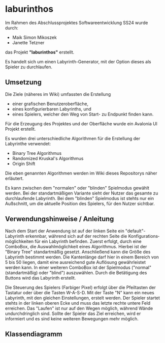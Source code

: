 # laburinthos

Im Rahmen des Abschlussprojektes Softwareentwicklung SS24 wurde durch:

- Maik Simon Mikoszek
- Janette Tetzner

das Projekt **"laburinthos"** erstellt.

Es handelt sich um einen Labyrinth-Generator, mit der Option dieses als Spieler zu durchlaufen. 


## Umsetzung

Die Ziele (näheres im Wiki) umfassten die Erstellung 
- einer grafischen Benutzeroberfläche, 
- eines konfigurierbaren Labyrinths, und
- eines Spielers, welcher den Weg von Start- zu Endpunkt finden kann.

Für die Erzeugung des Projektes und der Oberfläche wurde ein Avalonia UI Projekt erstellt. 

Es wurden drei unterschiedliche Algorithmen für die Erstellung der Labyrinthe verwendet:

- Binary Tree Algorithmus
- Randomized Kruskal's Algorithmus
- Origin Shift

Die eben genannten Algorithmen werden im Wiki dieses Repositorys näher erläutert. 

Es kann zwischen dem "normalen" oder "blinden" Spielmodus gewählt werden.
Bei der standartmäßigen Variante sieht der Nutzer das gesamte zu durchlaufende Labyrinth.
Bei dem "blinden" Spielmodus ist stehts nur ein Außschnitt, um die aktuelle Position des Spielers, für den Nutzer sichtbar. 


## Verwendungshinweise / Anleitung

Nach dem Start der Anwendung ist auf der linken Seite ein "default"-Labyrinth erkennbar, während sich auf der rechten Seite die Kon­fi­gu­ra­ti­ons­mög­lich­keiten für ein Labyrinth befinden. 
Zuerst erfolgt, durch eine ComboBox, die Auswahlmöglichkeit eines Algorithmus. Hierbei ist der "Binary Tree" standartmäßig gesetzt. Anschließend kann die Größe des Labyrinth bestimmt werden. Die Kantenlänge darf hier in einem Bereich von 5 bis 50 liegen, damit eine ausreichend gute Auflösung gewährleistet werden kann. In einer weiteren ComboBox ist der Spielmodus ("normal"(standartmäßig) oder "blind") auszuwählen. 
Durch die Betätigung des Buttons wird das Labyrinth erstellt. 

Die Steuerung des Spielers (Farbiger Pixel) erfolgt über die Pfeiltasten der Tastatur oder über die Tasten W-A-S-D. Mit der Taste "N" kann ein neues Labyrinth, mit den gleichen Einstellungen, erstelt werden. Der Spieler startet stehts in der linken oberen Ecke und muss das letzte rechte untere Feld erreichen. Das "Laufen" ist nur auf den Wegen möglich, während Wände undurchdringlich sind. Sollte der Spieler das Ziel erreichen, wird er informiert und es sind keine weiteren Bewegungen mehr möglich. 

## Klassendiagramm



